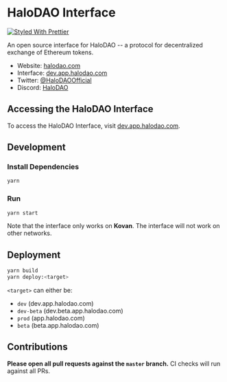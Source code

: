 # HaloDAO Interface

[![Styled With Prettier](https://img.shields.io/badge/code_style-prettier-ff69b4.svg)](https://prettier.io/)

An open source interface for HaloDAO -- a protocol for decentralized exchange of Ethereum tokens.

- Website: [halodao.com](https://halodao.com/)
- Interface: [dev.app.halodao.com](https://dev.app.halodao.com)
- Twitter: [@HaloDAOOfficial](https://twitter.com/HaloDAOFinance)
- Discord: [HaloDAO](https://discord.com/invite/halodao)

## Accessing the HaloDAO Interface

To access the HaloDAO Interface, visit [dev.app.halodao.com](https://dev.app.halodao.com).

## Development

### Install Dependencies

```bash
yarn
```

### Run

```bash
yarn start
```

Note that the interface only works on **Kovan**.
The interface will not work on other networks.

## Deployment

```bash
yarn build
yarn deploy:<target>
```

`<target>` can either be:

- `dev` (dev.app.halodao.com)
- `dev-beta` (dev.beta.app.halodao.com)
- `prod` (app.halodao.com)
- `beta` (beta.app.halodao.com)

## Contributions

**Please open all pull requests against the `master` branch.**
CI checks will run against all PRs.
